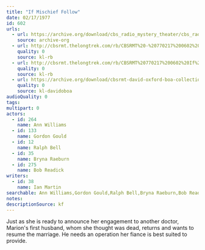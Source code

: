 ```yaml
---
title: "If Mischief Follow"
date: 02/17/1977
id: 602
urls: 
  - url: https://archive.org/download/cbs_radio_mystery_theater/cbs_radio_mystery_theater-0601-0650.zip/cbs_radio_mystery_theater-0601-0650%2Fcbsrmt_0602_if_mischief_follow.mp3
    source: archive-org
  - url: http://cbsrmt.thelongtrek.com/rb/CBSRMT%20-%20770217%200602%20If%20Mischief%20Follow_WLNH-FM_rb.mp3
    quality: 0
    source: kl-rb
  - url: http://cbsrmt.thelongtrek.com/rb/CBSRMT%20770217%200602%20If%20Mischief%20Follow_wbbm_rb.mp3
    quality: 0
    source: kl-rb
  - url: https://archive.org/download/cbsrmt-david-oxford-boa-collection/CBSRMT-770217-0602-If-Mischief-Follow-(128-48)_WBBM-JE-{BoA}.mp3
    quality: 0
    source: kl-davidoboa
audioQuality: 0
tags: 
multipart: 0
actors:  
  - id: 264
    name: Ann Williams  
  - id: 133
    name: Gordon Gould  
  - id: 12
    name: Ralph Bell  
  - id: 35
    name: Bryna Raeburn  
  - id: 275
    name: Bob Readick
writers:  
  - id: 38
    name: Ian Martin
searchable: Ann Williams,Gordon Gould,Ralph Bell,Bryna Raeburn,Bob Readick Ian Martin
notes: 
descriptionSource: kf
---
```

Just as she is ready to announce her engagement to another doctor, Marion's first husband, whom she thought was dead, returns and wants to resume the marriage. He needs an operation her fiance is best suited to provide.